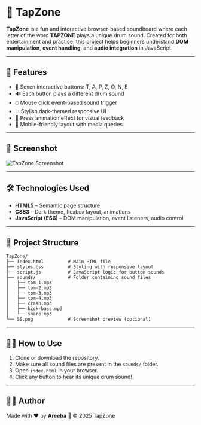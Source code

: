 # 🎵 TapZone

**TapZone** is a fun and interactive browser-based soundboard where each letter of the word **TAPZONE** plays a unique drum sound. Created for both entertainment and practice, this project helps beginners understand **DOM manipulation**, **event handling**, and **audio integration** in JavaScript.

---

## 🚀 Features

* 🎹 Seven interactive buttons: T, A, P, Z, O, N, E
* 🔊 Each button plays a different drum sound
* 🖱️ Mouse click event-based sound trigger
* ✨ Stylish dark-themed responsive UI
* 🖤 Press animation effect for visual feedback
* 📱 Mobile-friendly layout with media queries

---

## 📸 Screenshot

![TapZone Screenshot](SS.png)

---

## 🛠️ Technologies Used

* **HTML5** – Semantic page structure
* **CSS3** – Dark theme, flexbox layout, animations
* **JavaScript (ES6)** – DOM manipulation, event listeners, audio control

---

## 📂 Project Structure

```text
TapZone/
├── index.html         # Main HTML file
├── styles.css         # Styling with responsive layout
├── script.js          # JavaScript logic for button sounds
├── sounds/            # Folder containing sound files
│   ├── tom-1.mp3
│   ├── tom-2.mp3
│   ├── tom-3.mp3
│   ├── tom-4.mp3
│   ├── crash.mp3
│   ├── kick-bass.mp3
│   └── snare.mp3
└── SS.png             # Screenshot preview (optional)
```

---

## 👩‍💻 How to Use

1. Clone or download the repository.
2. Make sure all sound files are present in the `sounds/` folder.
3. Open `index.html` in your browser.
4. Click any button to hear its unique drum sound!

---

## 🧑‍🎨 Author

Made with ❤️ by **Areeba** 🎵
© 2025 TapZone
